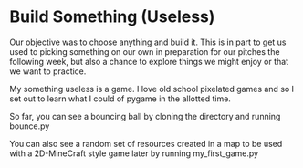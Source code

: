 # Build Something (Useless)

Our objective was to choose anything and build it.  This is in part to get us used to picking something on our own in preparation for our pitches the following week, but also a chance to explore things we might enjoy or that we want to practice.

My something useless is a game.  I love old school pixelated games and so I set out to learn what I could of pygame in the allotted time.

So far, you can see a bouncing ball by cloning the directory and running bounce.py

You can also see a random set of resources created in a map to be used with a 2D-MineCraft style game later by running my_first_game.py
